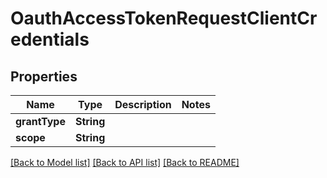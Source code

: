 # OauthAccessTokenRequestClientCredentials

## Properties
Name | Type | Description | Notes
------------ | ------------- | ------------- | -------------
**grantType** | **String** |  | 
**scope** | **String** |  | 

[[Back to Model list]](../README.md#documentation-for-models) [[Back to API list]](../README.md#documentation-for-api-endpoints) [[Back to README]](../README.md)



